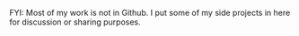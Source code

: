 FYI: Most of my work is not in Github. I put some of my side projects in here for discussion or sharing purposes.
